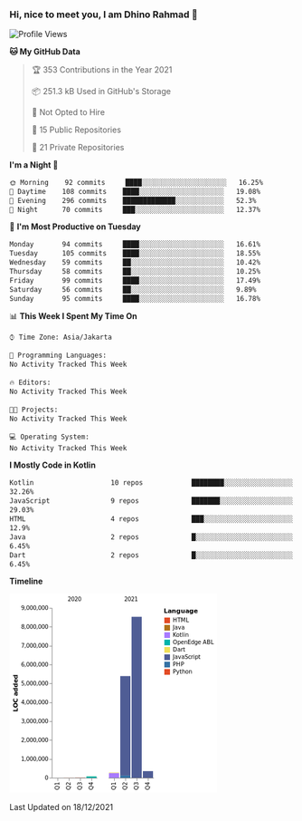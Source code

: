 ### Hi, nice to meet you, I am Dhino Rahmad 👋
<!--START_SECTION:waka-->
![Profile Views](http://img.shields.io/badge/Profile%20Views-0-blue)

**🐱 My GitHub Data** 

> 🏆 353 Contributions in the Year 2021
 > 
> 📦 251.3 kB Used in GitHub's Storage 
 > 
> 🚫 Not Opted to Hire
 > 
> 📜 15 Public Repositories 
 > 
> 🔑 21 Private Repositories  
 > 
**I'm a Night 🦉** 

```text
🌞 Morning    92 commits     ████░░░░░░░░░░░░░░░░░░░░░   16.25% 
🌆 Daytime    108 commits    ████░░░░░░░░░░░░░░░░░░░░░   19.08% 
🌃 Evening    296 commits    █████████████░░░░░░░░░░░░   52.3% 
🌙 Night      70 commits     ███░░░░░░░░░░░░░░░░░░░░░░   12.37%

```
📅 **I'm Most Productive on Tuesday** 

```text
Monday       94 commits     ████░░░░░░░░░░░░░░░░░░░░░   16.61% 
Tuesday      105 commits    ████░░░░░░░░░░░░░░░░░░░░░   18.55% 
Wednesday    59 commits     ██░░░░░░░░░░░░░░░░░░░░░░░   10.42% 
Thursday     58 commits     ██░░░░░░░░░░░░░░░░░░░░░░░   10.25% 
Friday       99 commits     ████░░░░░░░░░░░░░░░░░░░░░   17.49% 
Saturday     56 commits     ██░░░░░░░░░░░░░░░░░░░░░░░   9.89% 
Sunday       95 commits     ████░░░░░░░░░░░░░░░░░░░░░   16.78%

```


📊 **This Week I Spent My Time On** 

```text
⌚︎ Time Zone: Asia/Jakarta

💬 Programming Languages: 
No Activity Tracked This Week

🔥 Editors: 
No Activity Tracked This Week

🐱‍💻 Projects: 
No Activity Tracked This Week

💻 Operating System: 
No Activity Tracked This Week

```

**I Mostly Code in Kotlin** 

```text
Kotlin                   10 repos            ████████░░░░░░░░░░░░░░░░░   32.26% 
JavaScript               9 repos             ███████░░░░░░░░░░░░░░░░░░   29.03% 
HTML                     4 repos             ███░░░░░░░░░░░░░░░░░░░░░░   12.9% 
Java                     2 repos             █░░░░░░░░░░░░░░░░░░░░░░░░   6.45% 
Dart                     2 repos             █░░░░░░░░░░░░░░░░░░░░░░░░   6.45%

```


**Timeline**

![Chart not found](https://raw.githubusercontent.com/Dhino12/Dhino12/master/charts/bar_graph.png) 


 Last Updated on 18/12/2021
<!--END_SECTION:waka-->
 
